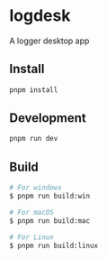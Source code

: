 # logdesk

A logger desktop app

## Install

```bash
pnpm install
```

## Development

```bash
pnpm run dev
```

## Build

```bash
# For windows
$ pnpm run build:win

# For macOS
$ pnpm run build:mac

# For Linux
$ pnpm run build:linux
```
